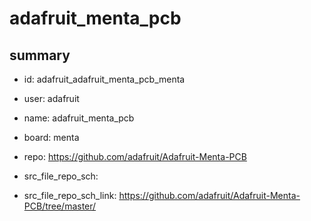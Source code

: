 # adafruit_menta_pcb
 
## summary 
* id: adafruit_adafruit_menta_pcb_menta
* user: adafruit
* name: adafruit_menta_pcb
* board: menta
* repo: https://github.com/adafruit/Adafruit-Menta-PCB



* src_file_repo_sch: 
* src_file_repo_sch_link: https://github.com/adafruit/Adafruit-Menta-PCB/tree/master/




